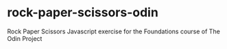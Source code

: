# rock-paper-scissors-odin
Rock Paper Scissors Javascript exercise for the Foundations course of The Odin Project
